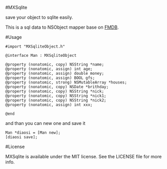 #MXSqlite

save your object to sqlite easily.

This is a sql data to NSObject mapper base on [FMDB](https://github.com/ccgus/fmdb).

#Usage

	#import "MXSqliteObject.h"

	@interface Man : MXSqliteObject

	@property (nonatomic, copy) NSString *name;
	@property (nonatomic, assign) int age;
	@property (nonatomic, assign) double money;
	@property (nonatomic, assign) BOOL gfs;
	@property (nonatomic, strong) NSMutableArray *houses;
	@property (nonatomic, copy) NSDate *brithday;
	@property (nonatomic, copy) NSString *nick;
	@property (nonatomic, copy) NSString *nick1;
	@property (nonatomic, copy) NSString *nick2;
	@property (nonatomic, assign) int xxx;

	@end

and than you can new one and save it

	Man *diaosi = [Man new];
	[diaosi save];

#License

MXSqlite is available under the MIT license. See the LICENSE file for more info. 
